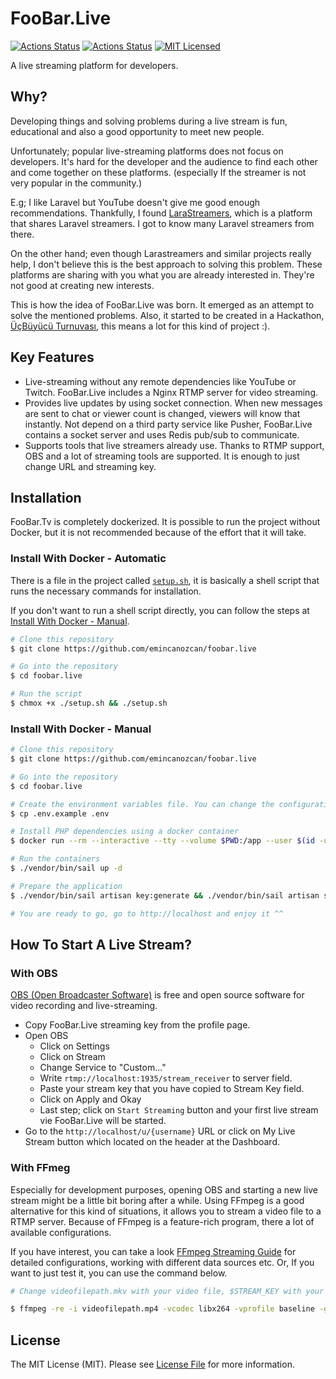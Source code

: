 # FooBar.Live

[![Actions Status](https://github.com/emincanozcan/foobar.live/workflows/Tests/badge.svg)](https://github.com/emincanozcan/foobar.live/actions)
[![Actions Status](https://github.com/emincanozcan/foobar.live/workflows/Code%20Styling/badge.svg)](https://github.com/emincanozcan/foobar.live/actions)
[![MIT Licensed](https://img.shields.io/badge/license-MIT-brightgreen.svg?style=flat-square)](LICENSE.md)

A live streaming platform for developers.

## Why?

Developing things and solving problems during a live stream is fun, educational and also a good opportunity to meet new people.

Unfortunately; popular live-streaming platforms does not focus on developers. It's hard for the developer and the audience to find each other and come together on these platforms. (especially If the streamer is not very popular in the community.)

E.g; I like Laravel but YouTube doesn't give me good enough recommendations. Thankfully, I found [LaraStreamers](https://larastreamers.com/), which is a platform that shares Laravel streamers. I got to know many Laravel streamers from there. 

On the other hand; even though Larastreamers and similar projects really help, I don't believe this is the best approach to solving this problem. These platforms are sharing with you what you are already interested in. They're not good at creating new interests.

This is how the idea of FooBar.Live was born. It emerged as an attempt to solve the mentioned problems. Also, it started to be created in a Hackathon, [ÜçBüyücü Turnuvası](https://ucbuyucuturnuvasi.com/), this means a lot for this kind of project :).

## Key Features

* Live-streaming without any remote dependencies like YouTube or Twitch. FooBar.Live includes a Nginx RTMP server for video streaming.
* Provides live updates by using socket connection. When new messages are sent to chat or viewer count is changed, viewers will know that instantly. Not depend on a third party service like Pusher, FooBar.Live contains a socket server and uses Redis pub/sub to communicate.  
* Supports tools that live streamers already use. Thanks to RTMP support, OBS and a lot of streaming tools are supported. It is enough to just change URL and streaming key.


## Installation

FooBar.Tv is completely dockerized. It is possible to run the project without Docker, but it is not recommended because of the effort that it will take.

### Install With Docker - Automatic

There is a file in the project called [`setup.sh`](setup.sh), it is basically a shell script that runs the necessary commands for installation.

If you don't want to run a shell script directly, you can follow the steps at [Install With Docker - Manual](#install-with-docker---manual).

```bash
# Clone this repository
$ git clone https://github.com/emincanozcan/foobar.live

# Go into the repository
$ cd foobar.live

# Run the script
$ chmox +x ./setup.sh && ./setup.sh
```


### Install With Docker - Manual

```bash
# Clone this repository
$ git clone https://github.com/emincanozcan/foobar.live

# Go into the repository
$ cd foobar.live

# Create the environment variables file. You can change the configuration in it, but it is recommended to keep it as it for first installation.
$ cp .env.example .env

# Install PHP dependencies using a docker container
$ docker run --rm --interactive --tty --volume $PWD:/app --user $(id -u):$(id -g) composer install

# Run the containers
$ ./vendor/bin/sail up -d

# Prepare the application
$ ./vendor/bin/sail artisan key:generate && ./vendor/bin/sail artisan storage:link && ./vendor/bin/sail artisan migrate --seed

# You are ready to go, go to http://localhost and enjoy it ^^
```

## How To Start A Live Stream?

### With OBS

[OBS (Open Broadcaster Software)](https://obsproject.com/) is free and open source software for video recording and live-streaming.

* Copy FooBar.Live streaming key from the profile page.
* Open OBS
	* Click on Settings
	* Click on Stream
	* Change Service to "Custom..."
	* Write `rtmp://localhost:1935/stream_receiver` to server field.
	* Paste your stream key that you have copied to Stream Key field.
	* Click on Apply and Okay
	* Last step; click on `Start Streaming` button and your first live stream vie FooBar.Live will be started.
* Go to the `http://localhost/u/{username}` URL or click on My Live Stream button which located on the header at the Dashboard.

### With FFmeg

Especially for development purposes, opening OBS and starting a new live stream might be a little bit boring after a while. Using FFmpeg is a good alternative for this kind of situations, it allows you to stream a video file to a RTMP server. Because of FFmpeg is a feature-rich program, there a lot of available configurations. 

If you have interest, you can take a look [FFmpeg Streaming Guide](https://trac.ffmpeg.org/wiki/StreamingGuide) for detailed configurations, working with different data sources etc. Or, If you want to just test it, you can use the command below.

```bash
# Change videofilepath.mkv with your video file, $STREAM_KEY with your stream key.

$ ffmpeg -re -i videofilepath.mp4 -vcodec libx264 -vprofile baseline -g 30 -acodec aac -strict -2 -f flv rtmp://localhost:1935/stream_receiver/$STREAM_KEY
```

## License

The MIT License (MIT). Please see [License File](LICENSE.md) for more information.
